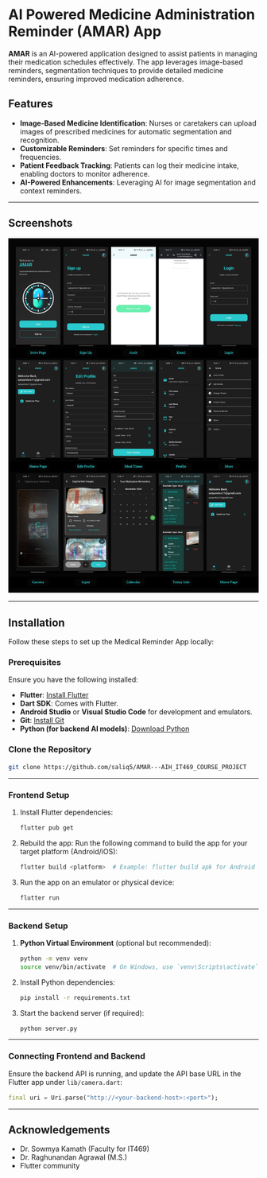 
# AI Powered Medicine Administration Reminder (AMAR) App  

**AMAR** is an AI-powered application designed to assist patients in managing their medication schedules effectively. The app leverages image-based reminders, segmentation techniques to provide detailed medicine reminders, ensuring improved medication adherence.

## Features  
- **Image-Based Medicine Identification**: Nurses or caretakers can upload images of prescribed medicines for automatic segmentation and recognition.  
- **Customizable Reminders**: Set reminders for specific times and frequencies.  
- **Patient Feedback Tracking**: Patients can log their medicine intake, enabling doctors to monitor adherence.  
- **AI-Powered Enhancements**: Leveraging AI for image segmentation and context reminders.

---

## Screenshots  
![amar_app](app.png)

---

## Installation  

Follow these steps to set up the Medical Reminder App locally:  

### Prerequisites  
Ensure you have the following installed:  
- **Flutter**: [Install Flutter](https://flutter.dev/docs/get-started/install)  
- **Dart SDK**: Comes with Flutter.  
- **Android Studio** or **Visual Studio Code** for development and emulators.  
- **Git**: [Install Git](https://git-scm.com/book/en/v2/Getting-Started-Installing-Git)  
- **Python (for backend AI models)**: [Download Python](https://www.python.org/downloads/)  

### Clone the Repository  
```bash  
git clone https://github.com/saliq5/AMAR---AIH_IT469_COURSE_PROJECT
```  

---

### Frontend Setup  

1. Install Flutter dependencies:  
   ```bash  
   flutter pub get  
   ```

2. Rebuild the app:
   Run the following command to build the app for your target platform (Android/iOS):

   ```bash
   flutter build <platform>  # Example: flutter build apk for Android
   ```

3. Run the app on an emulator or physical device:  
   ```bash  
   flutter run  
   ```  

---

### Backend Setup  

1. **Python Virtual Environment** (optional but recommended):  
   ```bash  
   python -m venv venv  
   source venv/bin/activate  # On Windows, use `venv\Scripts\activate`  
   ```  

2. Install Python dependencies:  
   ```bash  
   pip install -r requirements.txt  
   ```  

3. Start the backend server (if required):  
   ```bash  
   python server.py  
   ```  

---

### Connecting Frontend and Backend  

Ensure the backend API is running, and update the API base URL in the Flutter app under `lib/camera.dart`:  
```dart  
final uri = Uri.parse("http://<your-backend-host>:<port>");  
```  

---

## Acknowledgements  

- Dr. Sowmya Kamath (Faculty for IT469)
- Dr. Raghunandan Agrawal (M.S.)
- Flutter community
